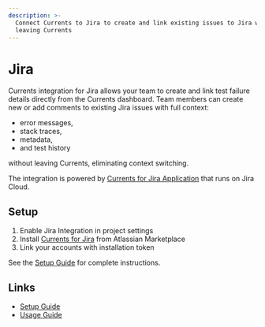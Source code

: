 ```yaml
---
description: >-
  Connect Currents to Jira to create and link existing issues to Jira without
  leaving Currents
---
```


# Jira

Currents integration for Jira allows your team to create and link test failure details directly from the Currents dashboard. Team members can create new or add comments to existing Jira issues with full context:

- error messages,
- stack traces,
- metadata,
- and test history

without leaving Currents, eliminating context switching.

The integration is powered by [Currents for Jira Application](https://marketplace.atlassian.com/apps/1238333) that runs on Jira Cloud.

## Setup

1. Enable Jira Integration in project settings
2. Install [Currents for Jira](<(https://marketplace.atlassian.com/apps/1238333)>) from Atlassian Marketplace
3. Link your accounts with installation token

See the [Setup Guide](./setup.md "mention") for complete instructions.

## Links

- [Setup Guide](./jira/setup.md "mention")
- [Usage Guide](./jira/usage.md "mention")
